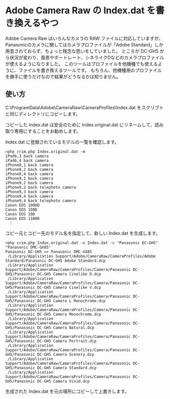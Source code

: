 # Adobe Camera Raw の Index.dat を書き換えるやつ

Adobe Camera Raw はいろんなカメラの RAW ファイルに対応していますが、Panasonicのカメラに関してはカメラプロファイルが「Adobe Standard」しか用意されておらず、ちょっと残念な思いをしていました。
ところが DC-GH5 から状況が変わり、風景やポートレート、シネライクDなどのカメラプロファイルが使えるようになりました。
このツールはプロファイルを他機種でも使えるように、ファイルを書き換えるツールです。
もちろん、他機種用のプロファイルを勝手に使うだけなので結果がどうなるかは知りません。

## 使い方

C:\ProgramData\Adobe\CameraRaw\CameraProfiles\Index.dat をスクリプトと同じディレクトリにコピーします。

コピーした Index.dat は安全のために Index.original.dat にリネームして、読み取り専用にすることをお勧めします。

Index.dat に登録されているモデルの一覧を確認します。

```
>php crim.php Index.original.dat -m
iPad6,3 back camera
iPad6,4 back camera
iPhone8,1 back camera
iPhone8,2 back camera
iPhone8,4 back camera
iPhone9,1 back camera
iPhone9,2 back camera
iPhone9,2 back telephoto camera
iPhone9,3 back camera
iPhone9,4 back camera
iPhone9,4 back telephoto camera
Canon EOS 1000D
Canon EOS 100D
Canon EOS 10D
Canon EOS 1100D
  :
```

コピー元とコピー先のモデル名を指定して、新しい Index.dat を生成します。
```
>php crim.php Index.original.dat -o Index.dat -c "Panasonic DC-GH5" "Panasonic DMC-GX85"
Panasonic DC-GH5 => Panasonic DMC-GX85
 /Library/Application Support/Adobe/CameraRaw/CameraProfiles/Adobe Standard/Panasonic DC-GH5 Adobe Standard.dcp
 /Library/Application Support/Adobe/CameraRaw/CameraProfiles/Camera/Panasonic DC-GH5/Panasonic DC-GH5 Camera Cinelike D.dcp
 /Library/Application Support/Adobe/CameraRaw/CameraProfiles/Camera/Panasonic DC-GH5/Panasonic DC-GH5 Camera Cinelike V.dcp
 /Library/Application Support/Adobe/CameraRaw/CameraProfiles/Camera/Panasonic DC-GH5/Panasonic DC-GH5 Camera L Monochrome.dcp
 /Library/Application Support/Adobe/CameraRaw/CameraProfiles/Camera/Panasonic DC-GH5/Panasonic DC-GH5 Camera Monochrome.dcp
 /Library/Application Support/Adobe/CameraRaw/CameraProfiles/Camera/Panasonic DC-GH5/Panasonic DC-GH5 Camera Natural.dcp
 /Library/Application Support/Adobe/CameraRaw/CameraProfiles/Camera/Panasonic DC-GH5/Panasonic DC-GH5 Camera Portrait.dcp
 /Library/Application Support/Adobe/CameraRaw/CameraProfiles/Camera/Panasonic DC-GH5/Panasonic DC-GH5 Camera Scenery.dcp
 /Library/Application Support/Adobe/CameraRaw/CameraProfiles/Camera/Panasonic DC-GH5/Panasonic DC-GH5 Camera Standard.dcp
 /Library/Application Support/Adobe/CameraRaw/CameraProfiles/Camera/Panasonic DC-GH5/Panasonic DC-GH5 Camera Vivid.dcp
```
生成された Index.dat を元の場所にコピーして上書きします。

